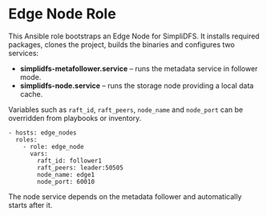 # Edge Node Role

This Ansible role bootstraps an Edge Node for SimpliDFS. It installs required packages,
clones the project, builds the binaries and configures two services:

- **simplidfs-metafollower.service** – runs the metadata service in follower mode.
- **simplidfs-node.service** – runs the storage node providing a local data cache.

Variables such as `raft_id`, `raft_peers`, `node_name` and `node_port` can be overridden
from playbooks or inventory.

```
- hosts: edge_nodes
  roles:
    - role: edge_node
      vars:
        raft_id: follower1
        raft_peers: leader:50505
        node_name: edge1
        node_port: 60010
```

The node service depends on the metadata follower and automatically starts after it.
